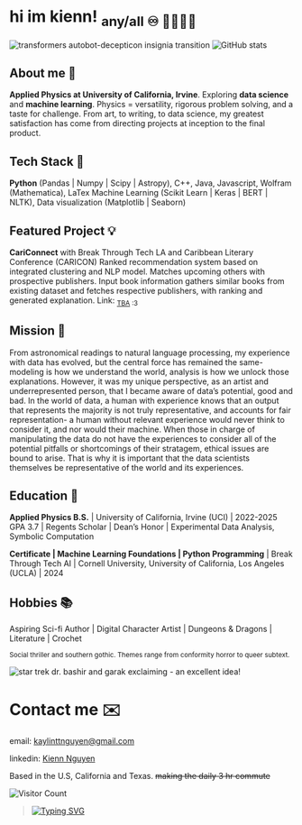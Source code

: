 # hi im kienn! <sub>any/all ♾️ 💛🤍💜🖤</sub> 

![transformers autobot-decepticon insignia transition](https://media.tenor.com/uZ7VpfKp6R0AAAAM/transformers-autobots.gif) ![GitHub stats](https://github-readme-stats.vercel.app/api?username=kn21&theme=synthwave&show_icons=true)

## About me 💃
**Applied Physics at University of California, Irvine**. Exploring **data science** and **machine learning**.
Physics = versatility, rigorous problem solving, and a taste for challenge. From art, to writing, to data science, my greatest satisfaction has come from directing projects at inception to the final product.


## Tech Stack 🐸
**Python** (Pandas | Numpy | Scipy | Astropy), C++, Java, Javascript, Wolfram (Mathematica), LaTex
Machine Learning (Scikit Learn | Keras | BERT | NLTK), Data visualization (Matplotlib | Seaborn)


## Featured Project 💡
**CariConnect** with Break Through Tech LA and Caribbean Literary Conference (CARICON)
Ranked recommendation system based on integrated clustering and NLP model. Matches upcoming others with prospective publishers. Input book information gathers similar books from existing dataset and fetches respective publishers, with ranking and generated explanation.
Link: <sub>[TBA](https://youtu.be/RyBTJTCmd0A?si=njDndeowzQ1FjVPV) :3</sub>


## Mission 🔭
From astronomical readings to natural language processing, my experience with data has evolved, but the central force has remained the same- modeling is how we understand the world, analysis is how we unlock those explanations. However, it was my unique perspective, as an artist and underrepresented person, that I became aware of data’s potential, good and bad. In the world of data, a human with experience knows that an output that represents the majority is not truly representative, and accounts for fair representation- a human without relevant experience would never think to consider it, and nor would their machine. When those in charge of manipulating the data do not have the experiences to consider all of the potential pitfalls or shortcomings of their stratagem, ethical issues are bound to arise. That is why it is important that the data scientists themselves be representative of the world and its experiences.


## Education 📐
**Applied Physics B.S.** | University of California, Irvine (UCI) | 2022-2025
GPA 3.7 | Regents Scholar | Dean’s Honor | Experimental Data Analysis, Symbolic Computation

**Certificate | Machine Learning Foundations | Python Programming** | Break Through Tech AI | Cornell University, University of California, Los Angeles (UCLA) | 2024


## Hobbies 📚
Aspiring Sci-fi Author | Digital Character Artist | Dungeons & Dragons | Literature | Crochet

<sub>Social thriller and southern gothic. Themes range from conformity horror to queer subtext.</sub>

![star trek dr. bashir and garak exclaiming - an excellent idea!](https://64.media.tumblr.com/12fd53267b2fe90a31051ccc02348ccf/tumblr_nrea494x5X1qk2j9no4_400.gif)

# Contact me ✉️
email: kaylinttnguyen@gmail.com

linkedin: [Kienn Nguyen](https://www.linkedin.com/in/kaylin-kienn-nguyen/)

Based in the U.S, California and Texas. ~~making the daily 3 hr commute~~

![Visitor Count](https://profile-counter.glitch.me/{kn21}/count.svg)


>[![Typing SVG](https://readme-typing-svg.demolab.com/?lines=Yours+in+distress,;Alan)](https://git.io/typing-svg)

